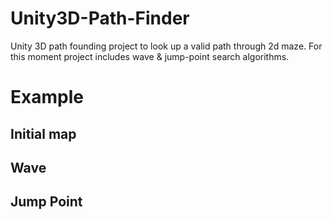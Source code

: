Unity3D-Path-Finder
===================
Unity 3D path founding project to look up a valid path through 2d maze. For this moment project includes wave & jump-point search algorithms.

Example
=======
Initial map
-----------

Wave
----

Jump Point
----------